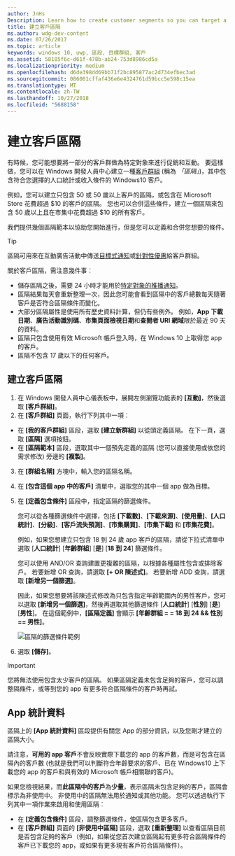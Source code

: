 ```yaml
---
author: JnHs
Description: Learn how to create customer segments so you can target a subset of your customer base for promotional or engagement purposes.
title: 建立客戶區隔
ms.author: wdg-dev-content
ms.date: 07/26/2017
ms.topic: article
keywords: windows 10, uwp, 區段, 目標群組, 客戶
ms.assetid: 58185f6c-d61f-478b-ab24-753d8986cd5a
ms.localizationpriority: medium
ms.openlocfilehash: d6de398dd69bb71f2bc895877ac2d734efbec3ad
ms.sourcegitcommit: 086001cffaf436e6e4324761d59bcc5e598c15ea
ms.translationtype: MT
ms.contentlocale: zh-TW
ms.lasthandoff: 10/27/2018
ms.locfileid: "5688158"
---
```

# <a name="create-customer-segments"></a>建立客戶區隔

有時候，您可能想要將一部分的客戶群做為特定對象來進行促銷和互動。 要這樣做，您可以在 Windows 開發人員中心建立一種[客戶群組](create-customer-groups.md) (稱為 *「區隔」*)，其中包含符合您選擇的人口統計或收入條件的 Windows10 客戶。

例如，您可以建立只包含 50 或 50 歲以上客戶的區隔，或包含在 Microsoft Store 花費超過 $10 的客戶的區隔。 您也可以合併這些條件，建立一個區隔來包含 50 歲以上且在市集中花費超過 $10 的所有客戶。 

我們提供幾個區隔範本以協助您開始進行，但是您可以定義和合併您想要的條件。

> [!TIP]
> 區隔可用來在互動廣告活動中傳送[目標式通知](send-push-notifications-to-your-apps-customers.md)或[針對性優惠](use-targeted-offers-to-maximize-engagement-and-conversions.md)給客戶群組。

關於客戶區隔，需注意幾件事︰
- 儲存區隔之後，需要 24 小時才能用於[特定對象的推播通知](send-push-notifications-to-your-apps-customers.md)。
- 區隔結果每天會重新整理一次，因此您可能會看到區隔中的客戶總數每天隨著客戶是否符合區隔條件而變化。
- 大部分區隔屬性是使用所有歷史資料計算，但仍有些例外。 例如，**App 下載日期**、**廣告活動識別碼**、**市集頁面檢視日期**和**查閱者 URI 網域**限於最近 90 天的資料。
- 區隔只包含使用有效 Microsoft 帳戶登入時，在 Windows 10 上取得您 app 的客戶。 
- 區隔不包含 17 歲以下的任何客戶。

## <a name="to-create-a-customer-segment"></a>建立客戶區隔

1.  在 Windows 開發人員中心儀表板中，展開左側瀏覽功能表的 **\[互動\]**，然後選取 **\[客戶群組\]**。
2.  在 **\[客戶群組\]** 頁面，執行下列其中一項︰
 - 在 **\[我的客戶群組\]** 區段，選取 **\[建立新群組\]** 以從頭定義區隔。 在下一頁，選取 **\[區隔\]** 選項按鈕。
 - 在 **\[區隔範本\]** 區段，選取其中一個預先定義的區隔 (您可以直接使用或依您的需求修改) 旁邊的 **\[複製\]**。
3.  在 **\[群組名稱\]** 方塊中，輸入您的區隔名稱。
4.  在 **\[包含這個 app 中的客戶\]** 清單中，選取您的其中一個 app 做為目標。
5.  在 **\[定義包含條件\]** 區段中，指定區隔的篩選條件。

    您可以從各種篩選條件中選擇，包括 **\[下載數\]**、**\[下載來源\]**、**\[使用量\]**、**\[人口統計\]**、**\[分級\]**、**\[客戶流失預測\]**、**\[市集購買\]**、**\[市集下載\]** 和 **\[市集花費\]**。

    例如，如果您想建立只包含 18 到 24 歲 app 客戶的區隔，請從下拉式清單中選取 [**人口統計**] [**年齡群組**] [**是**] [**18 到 24**] 篩選條件。

    您可以使用 AND/OR 查詢建置更複雜的區隔，以根據各種屬性包含或排除客戶。 若要新增 OR 查詢，請選取 **\[+ OR 陳述式\]**。 若要新增 ADD 查詢，請選取 **\[新增另一個篩選\]**。

    因此，如果您想要將該陳述式修改為只包含指定年齡範圍內的男性客戶，您可以選取 **\[新增另一個篩選\]**，然後再選取其他篩選條件 [**人口統計**] [**性別**] [**是**] [**男性**]。 在這個範例中，**\[區隔定義\]** 會顯示 **\[年齡群組 = = 18 到 24 &amp;&amp; 性別 == 男性\]**。

    ![區隔的篩選條件範例](images/create-segment-inclusions.png)
6. 選取 **\[儲存\]**。

> [!IMPORTANT]
> 您將無法使用包含太少客戶的區隔。 如果區隔定義未包含足夠的客戶，您可以調整隔條件，或等到您的 app 有更多符合區隔條件的客戶時再試。


## <a name="app-statistics"></a>App 統計資料

區隔上的 **\[App 統計資料\]** 區段提供有關您 App 的部分資訊，以及您剛才建立的區隔大小。

請注意，**可用的 app 客戶**不會反映實際下載您的 app 的客戶數，而是可包含在區隔內的客戶數 (也就是我們可以判斷符合年齡要求的客戶、已在 Windows10 上下載您的 app 的客戶和與有效的 Microsoft 帳戶相關聯的客戶)。

如果您檢視結果，而**此區隔中的客戶**為**少量**，表示區隔未包含足夠的客戶，區隔會標示為非使用中。 非使用中的區隔無法用於通知或其他功能。 您可以透過執行下列其中一項作業來啟用和使用區隔︰

- 在 **\[定義包含條件\]** 區段，調整篩選條件，使區隔包含更多客戶。
- 在 **\[客戶群組\]** 頁面的 **\[非使用中區隔\]** 區段，選取 **\[重新整理\]** 以查看區隔目前是否包含足夠的客戶（例如，如果從您首次建立區隔起有更多符合區隔條件的客戶已下載您的 app，或如果有更多現有客戶符合區隔條件）。
